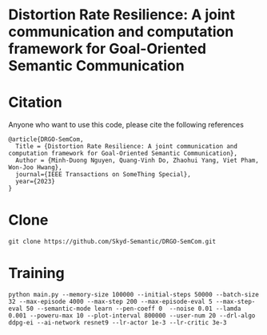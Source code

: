 # Distortion Rate Resilience: A joint communication and computation framework for Goal-Oriented Semantic Communication

# Citation
Anyone who want to use this code, please cite the following references
```
@article{DRGO-SemCom,
  Title = {Distortion Rate Resilience: A joint communication and computation framework for Goal-Oriented Semantic Communication},
  Author = {Minh-Duong Nguyen, Quang-Vinh Do, Zhaohui Yang, Viet Pham, Won-Joo Hwang},
  journal={IEEE Transactions on SomeThing Special},
  year={2023}
}
```

# Clone
```
git clone https://github.com/Skyd-Semantic/DRGO-SemCom.git
```

# Training
```commandline
python main.py --memory-size 100000 --initial-steps 50000 --batch-size 32 --max-episode 4000 --max-step 200 --max-episode-eval 5 --max-step-eval 50 --semantic-mode learn --pen-coeff 0  --noise 0.01 --lamda 0.001 --poweru-max 10 --plot-interval 800000 --user-num 20 --drl-algo ddpg-ei --ai-network resnet9 --lr-actor 1e-3 --lr-critic 3e-3

